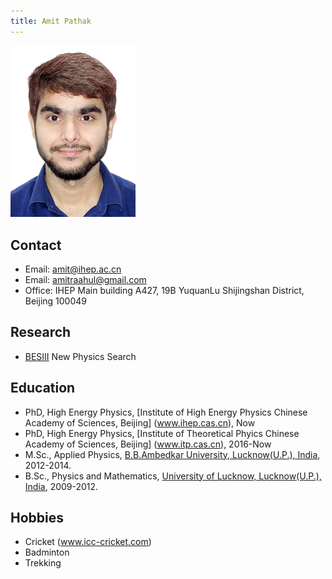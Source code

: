 ```yaml
---
title: Amit Pathak
---
```



<img src="/images/Amit_Pathak.jpg" width="200"/>

## Contact 
- Email: amit@ihep.ac.cn
- Email: amitraahul@gmail.com
- Office: IHEP Main building A427, 19B YuquanLu Shijingshan District, Beijing 100049

## Research 
- [BESIII](http://bes3.ihep.ac.cn) New Physics Search

## Education
- PhD, High Energy Physics, [Institute of High Energy Physics Chinese Academy of Sciences, Beijing] (www.ihep.cas.cn), Now
- PhD, High Energy Physics, [Institute of Theoretical Phyics Chinese Academy of Sciences, Beijing] (www.itp.cas.cn), 2016-Now
- M.Sc., Applied Physics, [B.B.Ambedkar University, Lucknow(U.P.), India](www.bbau.ac.in), 2012-2014.
- B.Sc., Physics and Mathematics, [University of Lucknow, Lucknow(U.P.), India](www.lkouniv.ac.in), 2009-2012. 

## Hobbies
- Cricket (www.icc-cricket.com)
- Badminton
- Trekking

